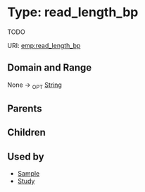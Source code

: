 
# Type: read_length_bp


TODO

URI: [emp:read_length_bp](https://microbiomedata/schema/emp/read_length_bp)


## Domain and Range

None ->  <sub>OPT</sub> [String](types/String.md)

## Parents


## Children


## Used by

 * [Sample](Sample.md)
 * [Study](Study.md)
